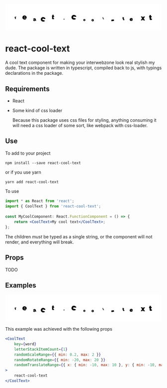 ![example](./example.jpg)

# react-cool-text

A cool text component for making your interwebzone look real stylish my dude. The package is written in typescript, compiled back to js, with typings declarations in the package.

## Requirements

-   React
-   Some kind of css loader

    Because this package uses css files for styling, anything consuming it will need a css loader of some sort, like webpack with css-loader.

## Use

To add to your project

```
npm install --save react-cool-text
```

or if you use yarn

```
yarn add react-cool-text
```

To use

```jsx
import * as React from 'react';
import { CoolText } from 'react-cool-text';

const MyCoolComponent: React.FunctionComponent = () => {
    return <CoolText>My cool text</CoolText>;
};
```

The children _must_ be typed as a single string, or the component will not render, and everything will break.

## Props

TODO

## Examples

![example](./example.jpg)

This example was achieved with the following props

```jsx
<CoolText
    key={word}
    letterStackItemCount={1}
    randomScaleRange={{ min: 0.2, max: 2 }}
    randomRotateRange={{ min: -20, max: 20 }}
    randomTranslateRange={{ x: { min: -10, max: 10 }, y: { min: -10, max: 10 } }}
>
    react-cool-text
</CoolText>
```
